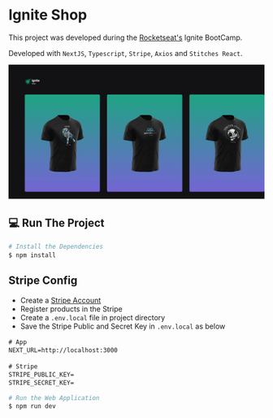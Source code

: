 # Ignite Shop


This project was developed during the [Rocketseat's](https://www.rocketseat.com.br) Ignite BootCamp.

Developed with `NextJS`, `Typescript`, `Stripe`, `Axios` and `Stitches React`.

<p align=center>
  <img src="./.github/print.jpg" >
</p>

## 💻 Run The Project

```bash
# Install the Dependencies
$ npm install
```

## Stripe Config
* Create a [Stripe Account](https://dashboard.stripe.com)
* Register products in the Stripe
* Create a `.env.local` file in project directory
* Save the Stripe Public and Secret Key in `.env.local` as below

```title:Env
# App
NEXT_URL=http://localhost:3000

# Stripe
STRIPE_PUBLIC_KEY=
STRIPE_SECRET_KEY=
```


```bash
# Run the Web Application
$ npm run dev
```
